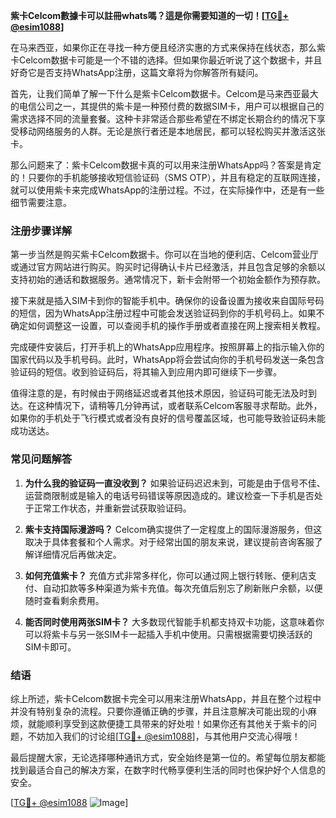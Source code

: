 **紫卡Celcom數據卡可以註冊whats嗎？這是你需要知道的一切！[[TG💪+ @esim1088](https://t.me/s/esim1088)]**

在马来西亚，如果你正在寻找一种方便且经济实惠的方式来保持在线状态，那么紫卡Celcom数据卡可能是一个不错的选择。但如果你最近听说了这个数据卡，并且好奇它是否支持WhatsApp注册，这篇文章将为你解答所有疑问。

首先，让我们简单了解一下什么是紫卡Celcom数据卡。Celcom是马来西亚最大的电信公司之一，其提供的紫卡是一种预付费的数据SIM卡，用户可以根据自己的需求选择不同的流量套餐。这种卡非常适合那些希望在不绑定长期合约的情况下享受移动网络服务的人群。无论是旅行者还是本地居民，都可以轻松购买并激活这张卡。

那么问题来了：紫卡Celcom数据卡真的可以用来注册WhatsApp吗？答案是肯定的！只要你的手机能够接收短信验证码（SMS OTP），并且有稳定的互联网连接，就可以使用紫卡来完成WhatsApp的注册过程。不过，在实际操作中，还是有一些细节需要注意。

### 注册步骤详解

第一步当然是购买紫卡Celcom数据卡。你可以在当地的便利店、Celcom营业厅或通过官方网站进行购买。购买时记得确认卡片已经激活，并且包含足够的余额以支持初始的通话和数据服务。通常情况下，新卡会附带一个初始金额作为预存款。

接下来就是插入SIM卡到你的智能手机中。确保你的设备设置为接收来自国际号码的短信，因为WhatsApp注册过程中可能会发送验证码到你的手机号码上。如果不确定如何调整这一设置，可以查阅手机的操作手册或者直接在网上搜索相关教程。

完成硬件安装后，打开手机上的WhatsApp应用程序。按照屏幕上的指示输入你的国家代码以及手机号码。此时，WhatsApp将会尝试向你的手机号码发送一条包含验证码的短信。收到验证码后，将其输入到应用内即可继续下一步骤。

值得注意的是，有时候由于网络延迟或者其他技术原因，验证码可能无法及时到达。在这种情况下，请稍等几分钟再试，或者联系Celcom客服寻求帮助。此外，如果你的手机处于飞行模式或者没有良好的信号覆盖区域，也可能导致验证码未能成功送达。

### 常见问题解答

1. **为什么我的验证码一直没收到？**
   如果验证码迟迟未到，可能是由于信号不佳、运营商限制或是输入的电话号码错误等原因造成的。建议检查一下手机是否处于正常工作状态，并重新尝试获取验证码。

2. **紫卡支持国际漫游吗？**
   Celcom确实提供了一定程度上的国际漫游服务，但这取决于具体套餐和个人需求。对于经常出国的朋友来说，建议提前咨询客服了解详细情况后再做决定。

3. **如何充值紫卡？**
   充值方式非常多样化，你可以通过网上银行转账、便利店支付、自动扣款等多种渠道为紫卡充值。每次充值后别忘了刷新账户余额，以便随时查看剩余费用。

4. **能否同时使用两张SIM卡？**
   大多数现代智能手机都支持双卡功能，这意味着你可以将紫卡与另一张SIM卡一起插入手机中使用。只需根据需要切换活跃的SIM卡即可。

### 结语

综上所述，紫卡Celcom数据卡完全可以用来注册WhatsApp，并且在整个过程中并没有特别复杂的流程。只要你遵循正确的步骤，并且注意解决可能出现的小麻烦，就能顺利享受到这款便捷工具带来的好处啦！如果你还有其他关于紫卡的问题，不妨加入我们的讨论组[[TG💪+ @esim1088](https://t.me/s/esim1088)]，与其他用户交流心得哦！

最后提醒大家，无论选择哪种通讯方式，安全始终是第一位的。希望每位朋友都能找到最适合自己的解决方案，在数字时代畅享便利生活的同时也保护好个人信息的安全。

[[TG💪+ @esim1088](https://t.me/s/esim1088) ![Image](https://i.postimg.cc/4NQfJmqS/Snipaste-2025-05-13-00-14-12.png)]